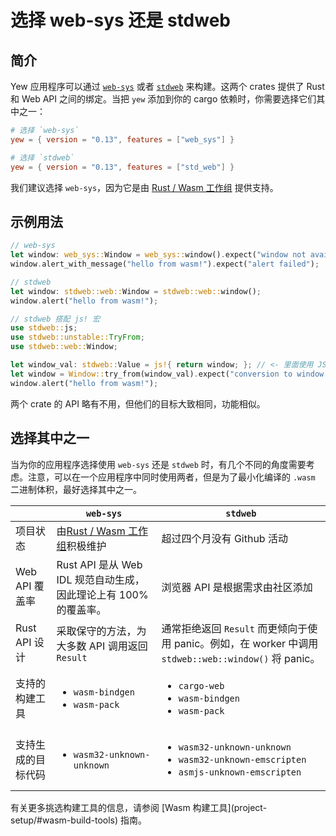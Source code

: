 # 选择 web-sys 还是 stdweb

## 简介

Yew 应用程序可以通过 [`web-sys`](https://docs.rs/web-sys) 或者 [`stdweb`](https://docs.rs/stdweb) 来构建。这两个 crates 提供了 Rust 和 Web API 之间的绑定。当把 `yew` 添加到你的 cargo 依赖时，你需要选择它们其中之一：

``` toml
# 选择 `web-sys`
yew = { version = "0.13", features = ["web_sys"] }

# 选择 `stdweb`
yew = { version = "0.13", features = ["std_web"] }
```

我们建议选择 `web-sys`，因为它是由 [Rust / Wasm 工作组](https://rustwasm.github.io/) 提供支持。

## 示例用法

```rust
// web-sys
let window: web_sys::Window = web_sys::window().expect("window not available");
window.alert_with_message("hello from wasm!").expect("alert failed");

// stdweb
let window: stdweb::web::Window = stdweb::web::window();
window.alert("hello from wasm!");

// stdweb 搭配 js! 宏
use stdweb::js;
use stdweb::unstable::TryFrom;
use stdweb::web::Window;

let window_val: stdweb::Value = js!{ return window; }; // <- 里面使用 JS 语法
let window = Window::try_from(window_val).expect("conversion to window failed");
window.alert("hello from wasm!");
```

两个 crate 的 API 略有不用，但他们的目标大致相同，功能相似。

## 选择其中之一

当为你的应用程序选择使用 `web-sys` 还是 `stdweb` 时，有几个不同的角度需要考虑。注意，可以在一个应用程序中同时使用两者，但是为了最小化编译的 `.wasm` 二进制体积，最好选择其中之一。

<table>
  <thead>
    <tr>
      <th style={{ textAlign: "left" }}></th>
      <th style={{ textAlign: "left" }}><code>web-sys</code>
      </th>
      <th style={{ textAlign: "left" }}><code>stdweb</code>
      </th>
    </tr>
  </thead>
  <tbody>
    <tr>
      <td style={{ textAlign: "left" }}>&#x9879;&#x76EE;&#x72B6;&#x6001;</td>
      <td style={{ textAlign: "left" }}>&#x7531;<a href="https://rustwasm.github.io/">Rust / Wasm &#x5DE5;&#x4F5C;&#x7EC4;</a>&#x79EF;&#x6781;&#x7EF4;&#x62A4;</td>
      <td
      style={{ textAlign: "left" }}>&#x8D85;&#x8FC7;&#x56DB;&#x4E2A;&#x6708;&#x6CA1;&#x6709; Github &#x6D3B;&#x52A8;</td>
    </tr>
    <tr>
      <td style={{ textAlign: "left" }}>Web API &#x8986;&#x76D6;&#x7387;</td>
      <td style={{ textAlign: "left" }}>Rust API &#x662F;&#x4ECE; Web IDL &#x89C4;&#x8303;&#x81EA;&#x52A8;&#x751F;&#x6210;&#xFF0C;&#x56E0;&#x6B64;&#x7406;&#x8BBA;&#x4E0A;&#x6709;
        100% &#x7684;&#x8986;&#x76D6;&#x7387;&#x3002;</td>
      <td style={{ textAlign: "left" }}>&#x6D4F;&#x89C8;&#x5668; API &#x662F;&#x6839;&#x636E;&#x9700;&#x6C42;&#x7531;&#x793E;&#x533A;&#x6DFB;&#x52A0;</td>
    </tr>
    <tr>
      <td style={{ textAlign: "left" }}>Rust API &#x8BBE;&#x8BA1;</td>
      <td style={{ textAlign: "left" }}>&#x91C7;&#x53D6;&#x4FDD;&#x5B88;&#x7684;&#x65B9;&#x6CD5;&#xFF0C;&#x4E3A;&#x5927;&#x591A;&#x6570;
        API &#x8C03;&#x7528;&#x8FD4;&#x56DE; <code>Result</code>
      </td>
      <td style={{ textAlign: "left" }}>&#x901A;&#x5E38;&#x62D2;&#x7EDD;&#x8FD4;&#x56DE; <code>Result</code> &#x800C;&#x66F4;&#x503E;&#x5411;&#x4E8E;&#x4F7F;&#x7528;
        panic&#x3002;&#x4F8B;&#x5982;&#xFF0C;&#x5728; worker &#x4E2D;&#x8C03;&#x7528; <code>stdweb::web::window()</code> &#x5C06;
        panic&#x3002;</td>
    </tr>
    <tr>
      <td style={{ textAlign: "left" }}>&#x652F;&#x6301;&#x7684;&#x6784;&#x5EFA;&#x5DE5;&#x5177;</td>
      <td style={{ textAlign: "left" }}>
        <ul>
          <li><code>wasm-bindgen</code>
          </li>
          <li><code>wasm-pack</code>
          </li>
        </ul>
      </td>
      <td style={{ textAlign: "left" }}>
        <ul>
          <li><code>cargo-web</code>
          </li>
          <li><code>wasm-bindgen</code>
          </li>
          <li><code>wasm-pack</code>
          </li>
        </ul>
      </td>
    </tr>
    <tr>
      <td style={{ textAlign: "left" }}>&#x652F;&#x6301;&#x751F;&#x6210;&#x7684;&#x76EE;&#x6807;&#x4EE3;&#x7801;</td>
      <td
      style={{ textAlign: "left" }}>
        <ul>
          <li><code>wasm32-unknown-unknown</code>
          </li>
        </ul>
        </td>
        <td style={{ textAlign: "left" }}>
          <ul>
            <li><code>wasm32-unknown-unknown</code>
            </li>
            <li><code>wasm32-unknown-emscripten</code>
            </li>
            <li><code>asmjs-unknown-emscripten</code>
            </li>
          </ul>
        </td>
    </tr>
  </tbody>
</table>有关更多挑选构建工具的信息，请参阅 [Wasm 构建工具](project-setup/#wasm-build-tools) 指南。

